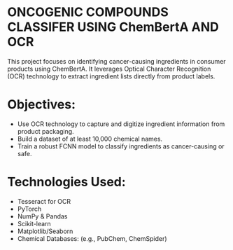 # ONCOGENIC COMPOUNDS CLASSIFER USING ChemBertA AND OCR

This project focuses on identifying cancer-causing ingredients in consumer products using ChemBertA. It leverages Optical Character Recognition (OCR) technology to extract ingredient lists directly from product labels.

# Objectives:
* Use OCR technology to capture and digitize ingredient information from product packaging.
* Build a dataset of at least 10,000 chemical names.
* Train a robust FCNN model to classify ingredients as cancer-causing or safe.

# Technologies Used:
* Tesseract for OCR
* PyTorch
* NumPy & Pandas
* Scikit-learn
* Matplotlib/Seaborn
* Chemical Databases: (e.g., PubChem, ChemSpider)
